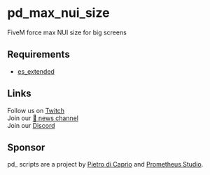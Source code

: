 # pd_max_nui_size
FiveM force max NUI size for big screens

## Requirements
* [es_extended](https://github.com/esx-framework/es_extended)

## Links
Follow us on [Twitch](https://www.twitch.tv/prometheus_studio/)\
Join our [📣 news channel](https://t.me/PrometheusDevs)\
Join our [Discord](https://discord.gg/k2pDwhN)

## Sponsor
pd_ scripts are a project by [Pietro di Caprio](https://github.com/pietrodicaprio) and [Prometheus Studio](https://www.twitch.tv/prometheus_studio/).
